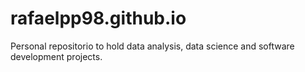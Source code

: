 # rafaelpp98.github.io
Personal repositorio to hold data analysis, data science and software development projects.
